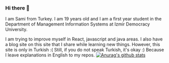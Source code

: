 ### Hi there 👋
I am Sami from Turkey. I am 19 years old and I am a first year student in the Department of Management Information Systems at Izmir Democracy University.

I am trying to improve myself in React, javascript and java areas. I also have a blog site on this site that I share while learning new things. However, this site is only in Turkish :( Still, if you do not speak Turkish, it's okay :) Because I leave explanations in English to my repos.
[![Anurag's github stats](https://github-readme-stats.vercel.app/api?username=ssibrahimbas)](https://github.com/anuraghazra/github-readme-stats)
